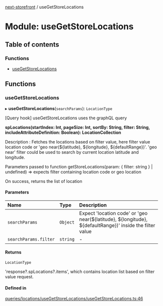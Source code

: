 [next-storefront](../README.md) / useGetStoreLocations

# Module: useGetStoreLocations

## Table of contents

### Functions

- [useGetStoreLocations](useGetStoreLocations.md#usegetstorelocations)

## Functions

### useGetStoreLocations

▸ **useGetStoreLocations**(`searchParams`): `LocationType`

[Query hook] useGetStoreLocations uses the graphQL query

<b>spLocations(startIndex: Int, pageSize: Int, sortBy: String, filter: String, includeAttributeDefinition: Boolean): LocationCollection</b>

Description : Fetches the locations based on filter value, here filter value location code or 'geo near(${latitude}, ${longitude}, ${defaultRange})'.
'geo near' filter could be used to search by current location latitude and longitude.

Parameters passed to function getStoreLocations(param: { filter: string } | undefined) => expects filter containing location code or geo location

On success, returns the list of location

#### Parameters

| Name | Type | Description |
| :------ | :------ | :------ |
| `searchParams` | `Object` | Expect 'location code' or 'geo near(${latitude}, ${longitude}, ${defaultRange})' inside the filter value |
| `searchParams.filter` | `string` | - |

#### Returns

`LocationType`

'response?.spLocations?.items', which contains location list based on filter value request.

#### Defined in

[queries/locations/useGetStoreLocations/useGetStoreLocations.ts:46](https://github.com/KiboSoftware/nextjs-storefront/blob/474c22ea/hooks/queries/locations/useGetStoreLocations/useGetStoreLocations.ts#L46)
